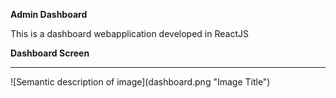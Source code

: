 **Admin Dashboard**
<p>This is a dashboard webapplication developed in ReactJS</p>

**Dashboard Screen**
<hr>
![Semantic description of image](dashboard.png "Image Title")